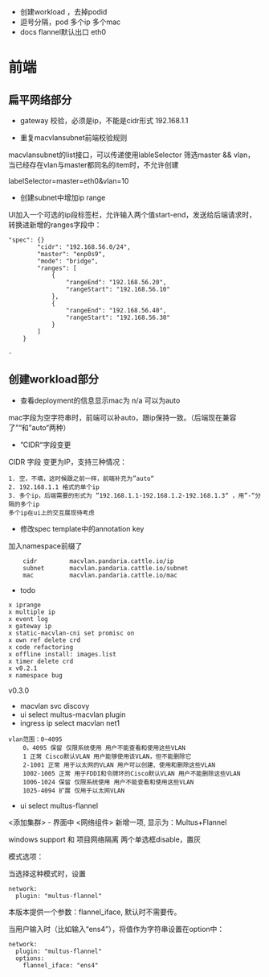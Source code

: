 - 创建workload ，去掉podid
- 逗号分隔，pod 多个ip 多个mac
- docs flannel默认出口 eth0


# 前端

## 扁平网络部分

- gateway 校验，必须是ip，不能是cidr形式 192.168.1.1

- 重复macvlansubnet前端校验规则

macvlansubnet的list接口，可以传递使用lableSelector 筛选master && vlan，当已经存在vlan与master都同名的item时，不允许创建

labelSelector=master=eth0&vlan=10

- 创建subnet中增加ip range

UI加入一个可选的ip段标签栏，允许输入两个值start-end，发送给后端请求时，转换进新增的ranges字段中：

```
"spec": {}
        "cidr": "192.168.56.0/24",
        "master": "enp0s9",
        "mode": "bridge",
        "ranges": [
            {
                "rangeEnd": "192.168.56.20",
                "rangeStart": "192.168.56.10"
            },
            {
                "rangeEnd": "192.168.56.40",
                "rangeStart": "192.168.56.30"
            }
        ]
    }

- 
```



## 创建workload部分

- 查看deployment的信息显示mac为 n/a 可以为auto

mac字段为空字符串时，前端可以补auto，跟ip保持一致。（后端现在兼容了”“和”auto“两种）

- ”CIDR“字段变更

CIDR 字段 变更为IP，支持三种情况：

```
1. 空，不填，这时候跟之前一样，前端补充为”auto“
2. 192.168.1.1 格式的单个ip
3. 多个ip，后端需要的形式为 ”192.168.1.1-192.168.1.2-192.168.1.3“ ，用”-“分隔的多个ip
多个ip在ui上的交互展现待考虑

```

- 修改spec template中的annotation key

加入namespace前缀了

```
	cidr         macvlan.pandaria.cattle.io/ip
	subnet       macvlan.pandaria.cattle.io/subnet
	mac          macvlan.pandaria.cattle.io/mac
```

- todo

```
x iprange 
x multiple ip
x event log
x gateway ip
x static-macvlan-cni set promisc on
x own ref delete crd
x code refactoring
x offline install: images.list 
x timer delete crd
x v0.2.1
x namespace bug
```

v0.3.0

* macvlan svc discovy
* ui select multus-macvlan plugin
* ingress ip select macvlan net1

```
vlan范围：0~4095
    0，4095 保留 仅限系统使用 用户不能查看和使用这些VLAN
    1 正常 Cisco默认VLAN 用户能够使用该VLAN，但不能删除它
    2-1001 正常 用于以太网的VLAN 用户可以创建、使用和删除这些VLAN
    1002-1005 正常 用于FDDI和令牌环的Cisco默认VLAN 用户不能删除这些VLAN
    1006-1024 保留 仅限系统使用 用户不能查看和使用这些VLAN
    1025-4094 扩展 仅用于以太网VLAN
```

* ui select multus-flannel

<添加集群> - <Custom> 界面中 <网络组件> 新增一项, 显示为：Multus+Flannel

windows support 和 项目网络隔离 两个单选框disable，置灰

模式选项：

当选择这种模式时，设置

```
network:
  plugin: "multus-flannel"
```

本版本提供一个参数：flannel_iface, 默认时不需要传。

当用户输入时（比如输入“ens4”），将值作为字符串设置在option中：

```
network:
  plugin: "multus-flannel"
  options:
    flannel_iface: "ens4"
```